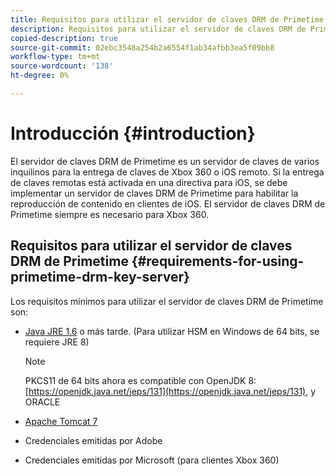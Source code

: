 ```yaml
---
title: Requisitos para utilizar el servidor de claves DRM de Primetime
description: Requisitos para utilizar el servidor de claves DRM de Primetime
copied-description: true
source-git-commit: 02ebc3548a254b2a6554f1ab34afbb3ea5f09bb8
workflow-type: tm+mt
source-wordcount: '138'
ht-degree: 0%

---
```


# Introducción {#introduction}

El servidor de claves DRM de Primetime es un servidor de claves de varios inquilinos para la entrega de claves de Xbox 360 o iOS remoto. Si la entrega de claves remotas está activada en una directiva para iOS, se debe implementar un servidor de claves DRM de Primetime para habilitar la reproducción de contenido en clientes de iOS. El servidor de claves DRM de Primetime siempre es necesario para Xbox 360.

## Requisitos para utilizar el servidor de claves DRM de Primetime {#requirements-for-using-primetime-drm-key-server}

Los requisitos mínimos para utilizar el servidor de claves DRM de Primetime son:

* [Java JRE 1.6](https://www.oracle.com/technetwork/java/javase/downloads/index.html) o más tarde. (Para utilizar HSM en Windows de 64 bits, se requiere JRE 8)

  >[!NOTE]
  >
  >PKCS11 de 64 bits ahora es compatible con OpenJDK 8: [https://openjdk.java.net/jeps/131](https://openjdk.java.net/jeps/131), y ORACLE
* [Apache Tomcat 7](https://tomcat.apache.org)
* Credenciales emitidas por Adobe
* Credenciales emitidas por Microsoft (para clientes Xbox 360)
